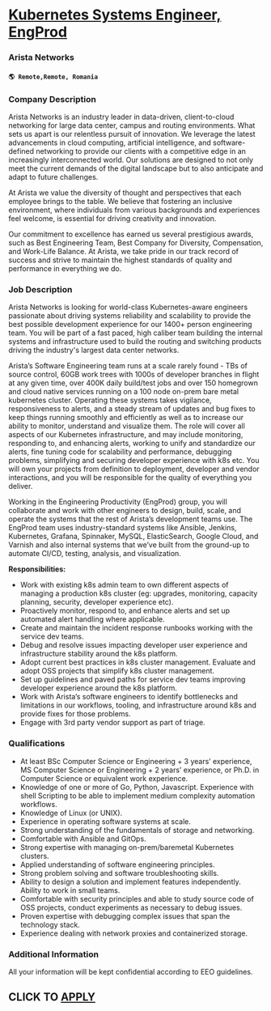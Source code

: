# [Kubernetes Systems Engineer, EngProd](https://www.remotewlb.com/apply/kubernetes-systems-engineer-engprod)  
### Arista Networks  
#### `🌎 Remote,Remote, Romania`  

### **Company Description**

Arista Networks is an industry leader in data-driven, client-to-cloud networking for large data center, campus and routing environments. What sets us apart is our relentless pursuit of innovation. We leverage the latest advancements in cloud computing, artificial intelligence, and software-defined networking to provide our clients with a competitive edge in an increasingly interconnected world. Our solutions are designed to not only meet the current demands of the digital landscape but to also anticipate and adapt to future challenges.

At Arista we value the diversity of thought and perspectives that each employee brings to the table. We believe that fostering an inclusive environment, where individuals from various backgrounds and experiences feel welcome, is essential for driving creativity and innovation.

Our commitment to excellence has earned us several prestigious awards, such as Best Engineering Team, Best Company for Diversity, Compensation, and Work-Life Balance. At Arista, we take pride in our track record of success and strive to maintain the highest standards of quality and performance in everything we do.

###  **Job Description**

Arista Networks is looking for world-class Kubernetes-aware engineers passionate about driving systems reliability and scalability to provide the best possible development experience for our 1400+ person engineering team. You will be part of a fast paced, high caliber team building the internal systems and infrastructure used to build the routing and switching products driving the industry's largest data center networks.

Arista’s Software Engineering team runs at a scale rarely found - TBs of source control, 60GB work trees with 1000s of developer branches in flight at any given time, over 400K daily build/test jobs and over 150 homegrown and cloud native services running on a 100 node on-prem bare metal kubernetes cluster. Operating these systems takes vigilance, responsiveness to alerts, and a steady stream of updates and bug fixes to keep things running smoothly and efficiently as well as to increase our ability to monitor, understand and visualize them. The role will cover all aspects of our Kubernetes infrastructure, and may include monitoring, responding to, and enhancing alerts, working to unify and standardize our alerts, fine tuning code for scalability and performance, debugging problems, simplifying and securing developer experience with k8s etc. You will own your projects from definition to deployment, developer and vendor interactions, and you will be responsible for the quality of
everything you deliver.

Working in the Engineering Productivity (EngProd) group, you will collaborate and work with other engineers to design, build, scale, and operate the systems that the rest of Arista’s development teams use. The EngProd team uses industry-standard systems like Ansible, Jenkins, Kubernetes, Grafana, Spinnaker, MySQL, ElasticSearch, Google Cloud, and Varnish and also internal systems that we’ve built from the ground-up to automate CI/CD, testing, analysis, and visualization.

 **Responsibilities:**

  * Work with existing k8s admin team to own different aspects of managing a production k8s cluster (eg: upgrades, monitoring, capacity planning, security, developer experience etc).
  * Proactively monitor, respond to, and enhance alerts and set up automated alert handling where applicable.
  * Create and maintain the incident response runbooks working with the service dev teams.
  * Debug and resolve issues impacting developer user experience and infrastructure stability around the k8s platform.
  * Adopt current best practices in k8s cluster management. Evaluate and adopt OSS projects that simplify k8s cluster management. 
  * Set up guidelines and paved paths for service dev teams improving developer experience around the k8s platform.
  * Work with Arista’s software engineers to identify bottlenecks and limitations in our workflows, tooling, and infrastructure around k8s and provide fixes for those problems.
  * Engage with 3rd party vendor support as part of triage.

###  **Qualifications**

  * At least BSc Computer Science or Engineering + 3 years’ experience, MS Computer Science or Engineering + 2 years’ experience, or Ph.D. in Computer Science or equivalent work experience.
  * Knowledge of one or more of Go, Python, Javascript. Experience with shell Scripting to be able to implement medium complexity automation workflows.
  * Knowledge of Linux (or UNIX).
  * Experience in operating software systems at scale.
  * Strong understanding of the fundamentals of storage and networking.
  * Comfortable with Ansible and GitOps.
  * Strong expertise with managing on-prem/baremetal Kubernetes clusters.
  * Applied understanding of software engineering principles.
  * Strong problem solving and software troubleshooting skills.
  * Ability to design a solution and implement features independently. Ability to work in small teams.
  * Comfortable with security principles and able to study source code of OSS projects, conduct experiments as necessary to debug issues.
  * Proven expertise with debugging complex issues that span the technology stack.
  * Experience dealing with network proxies and containerized storage.

###  **Additional Information**

All your information will be kept confidential according to EEO guidelines.

  
## CLICK TO [APPLY](https://www.remotewlb.com/apply/kubernetes-systems-engineer-engprod)

